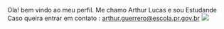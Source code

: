 Ola! bem vindo ao meu perfil. 
Me chamo Arthur Lucas e sou Estudande
Caso queira entrar em contato : arthur.guerrero@escola.pr.gov.br
![](https://encrypted-tbn0.gstatic.com/images?q=tbn:ANd9GcSgDX6I1JyZPZbIsfp9luE_wXYOmT3EHXZ-RzA03RTeSP-GYncX3f520cQP0F6tJHKpKjs&usqp=CAU)
